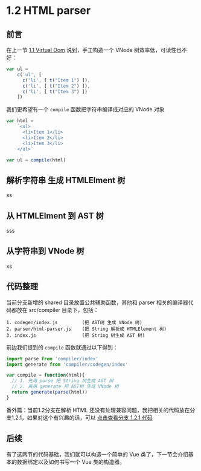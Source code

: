 # 1.2 HTML parser

## 前言

在上一节 [1.1 Virtual Dom](./1.1.md) 说到，手工构造一个 VNode 树效率低，可读性也不好：

```javascript
var ul =
    c('ul', [
      c('li', [ t("Item 1") ]),
      c('li', [ t("Item 2") ]),
      c('li', [ t("Item 3") ])
    ])
```

我们更希望有一个 `compile` 函数把字符串编译成对应的 VNode 对象

```javascript
var html = 
    `<ul>
      <li>Item 1</li>
      <li>Item 2</li>
      <li>Item 3</li>
    </ul>`

var ul = compile(html)
```

## 解析字符串 生成 HTMLElment 树 

ss

## 从 HTMLElment 到 AST 树

sss

## 从字符串到 VNode 树

xs

## 代码整理

当前分支新增的 shared 目录放置公共辅助函数，其他和 parser 相关的编译器代码都放在 src/compiler 目录下，包括：

```
1. codegen/index.js			(把 AST树 生成 VNode 树)
2. parser/html-parser.js 	(把 String 解析成 HTMLElement 树)
3. index.js 				(把 String 树生成 AST 树) 
```

前边我们提到的 ```compile``` 函数就通过以下得到：

```javascript
import parse from 'compiler/index'
import generate from 'compiler/codegen/index'

var compile = function(html){
  // 1. 先用 parse 把 String 树生成 AST 树
  // 2. 再用 generate 把 AST树 生成 VNode 树
  return generate(parse(html))
}
```

番外篇：当前1.2分支在解析 HTML 还没有处理兼容问题，我把相关的代码放在分支1.2.1，如果对这个有兴趣的话，可以 [点击查看分支 1.2.1 代码](https://github.com)

## 后续

有了这两节的代码基础，我们就可以构造一个简单的 Vue 类了，下一节会介绍基本的数据绑定以及如何书写一个 Vue 类的构造器。

